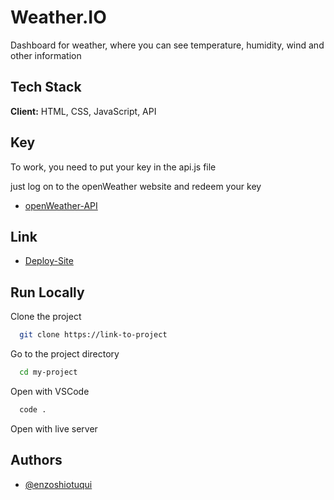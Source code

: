 
# Weather.IO

Dashboard for weather, where you can see temperature, humidity, wind and other information

## Tech Stack

**Client:** HTML, CSS, JavaScript, API


## Key

To work, you need to put your key in the api.js file

just log on to the openWeather website and redeem your key
- [openWeather-API](https://openweathermap.org/api)

## Link

- [Deploy-Site](https://eweatherio.netlify.app/#/current-location)

## Run Locally

Clone the project

```bash
  git clone https://link-to-project
```

Go to the project directory

```bash
  cd my-project
```

Open with VSCode

```bash
  code .
```

Open with live server




## Authors

- [@enzoshiotuqui](https://github.com/EnzoShiotuqui)
